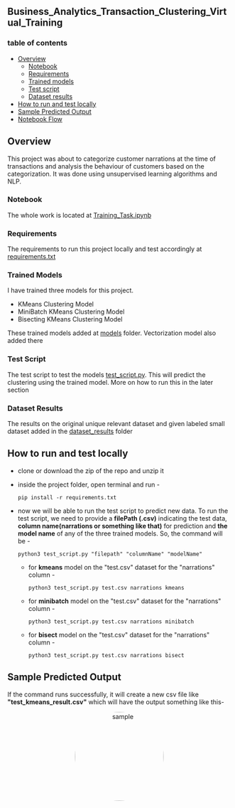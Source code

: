 ## Business_Analytics_Transaction_Clustering_Virtual_Training

### table of contents
   * [Overview](#overview)
      * [Notebook](#r1)
      * [Requirements](#r2)
      * [Trained models](#r3)
      * [Test script](#r4)
      * [Dataset results](#r5)
   * [How to run and test locally](#configure)
   * [Sample Predicted Output](#predict)
   * [Notebook Flow](#notebook)



## Overview<a name="overview"></a>
   This project was about to categorize customer narrations at the time of transactions and analysis the behaviour of customers based on the categorization. It was done using unsupervised learning algorithms and NLP.

### Notebook<a name="r1"></a>
   The whole work is located at [Training_Task.ipynb](https://github.com/hishamcse/Business_Analytics_Transaction_Clustering/blob/main/Training_Task.ipynb)

### Requirements<a name="r2"></a>
   The requirements to run this project locally and test accordingly at [requirements.txt](https://github.com/hishamcse/Business_Analytics_Transaction_Clustering/blob/main/requirements.txt)

### Trained Models<a name="r3"></a>
   I have trained three models for this project.

   * KMeans Clustering Model
   * MiniBatch KMeans Clustering Model
   * Bisecting KMeans Clustering Model

  These trained models added at [models](https://github.com/hishamcse/Business_Analytics_Transaction_Clustering/tree/main/models) folder. Vectorization model also added there

### Test Script<a name="r4"></a>
   The test script to test the models [test_script.py](https://github.com/hishamcse/Business_Analytics_Transaction_Clustering/blob/main/test_script.py). This will predict the clustering using the trained model. More on how to run this in the later section

### Dataset Results<a name="r5"></a>
   The results on the original unique relevant dataset and given labeled small dataset added in the [dataset_results](https://github.com/hishamcse/Business_Analytics_Transaction_Clustering/tree/main/dataset_results) folder



## How to run and test locally<a name="configure"></a>

 * clone or download the zip of the repo and unzip it
 * inside the project folder, open terminal and run -

       pip install -r requirements.txt

 * now we will be able to run the test script to predict new data. To run the test script, we need to provide a <b>filePath (.csv)</b> indicating the test data, <b>column name(narrations or something like that)</b> for prediction  and <b>the model name</b> of any of the three trained models.
 So, the command will be -

       python3 test_script.py "filepath" "columnName" "modelName"


   * for <b>kmeans</b> model on the "test.csv" dataset for the "narrations" column -

         python3 test_script.py test.csv narrations kmeans

   * for <b>minibatch</b> model on the "test.csv" dataset for the "narrations" column -

         python3 test_script.py test.csv narrations minibatch

    * for <b>bisect</b> model on the "test.csv" dataset for the "narrations" column -

          python3 test_script.py test.csv narrations bisect



## Sample Predicted Output<a name="predict"></a>
   If the command runs successfully, it will create a new csv file like <b>"test_kmeans_result.csv"</b> which will have the output something like this-
   <p align="center">
    <img width="200px"
      style="border-radius:50%" src="https://github.com/hishamcse/Business_Analytics_Transaction_Clustering/tree/main/images/sample_output.png"  alt="sample"/>
   </p>


